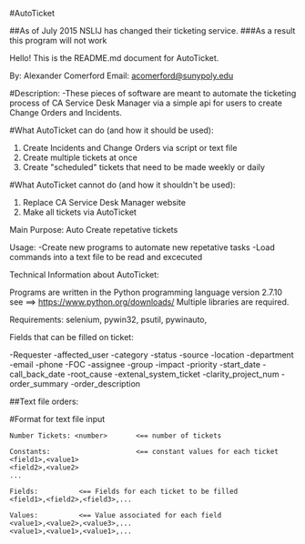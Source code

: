 #AutoTicket

##As of July 2015 NSLIJ has changed their ticketing service.
###As a result this program will not work

Hello! This is the README.md document for AutoTicket.

By: Alexander Comerford
Email: acomerford@sunypoly.edu

#Description:
-These pieces of software are meant to automate the ticketing process of CA Service Desk Manager via
 a simple api for users to create Change Orders and Incidents.

#What AutoTicket can do (and how it should be used):

1. Create Incidents and Change Orders via script or text file
2. Create multiple tickets at once
3. Create "scheduled" tickets that need to be made weekly or daily

#What AutoTicket cannot do (and how it shouldn't be used):

1. Replace CA Service Desk Manager website
2. Make all tickets via AutoTicket


Main Purpose: Auto Create repetative tickets

Usage:
-Create new programs to automate new repetative tasks
-Load commands into a text file to be read and excecuted

Technical Information about AutoTicket:

Programs are written in the Python programming language version 2.7.10 see ==> https://www.python.org/downloads/
Multiple libraries are required. 

Requirements: selenium, pywin32, psutil, pywinauto,


Fields that can be filled on ticket:

-Requester
-affected_user
-category
-status
-source
-location
-department
-email
-phone
-FOC
-assignee
-group
-impact
-priority
-start_date
-call_back_date
-root_cause
-extenal_system_ticket
-clarity_project_num
-order_summary
-order_description

##Text file orders:

#Format for text file input
```
Number Tickets: <number>       <== number of tickets

Constants:                     <== constant values for each ticket
<field1>,<value1>
<field2>,<value2>
...

Fields:			 <== Fields for each ticket to be filled
<field1>,<field2>,<field3>,...

Values:			 <== Value associated for each field
<value1>,<value2>,<value3>,...
<value1>,<value1>,<value1>,...
```


